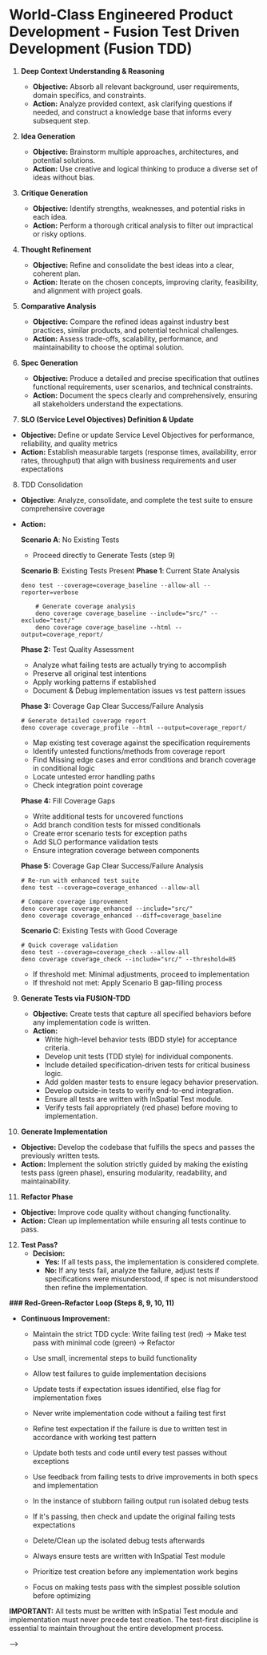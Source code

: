 # World-Class Engineered Product Development - Fusion Test Driven Development (Fusion TDD)

1. **Deep Context Understanding & Reasoning**

   - **Objective:** Absorb all relevant background, user requirements, domain specifics, and constraints.
   - **Action:** Analyze provided context, ask clarifying questions if needed, and construct a knowledge base that informs every subsequent step.

2. **Idea Generation**

   - **Objective:** Brainstorm multiple approaches, architectures, and potential solutions.
   - **Action:** Use creative and logical thinking to produce a diverse set of ideas without bias.

3. **Critique Generation**

   - **Objective:** Identify strengths, weaknesses, and potential risks in each idea.
   - **Action:** Perform a thorough critical analysis to filter out impractical or risky options.

4. **Thought Refinement**

   - **Objective:** Refine and consolidate the best ideas into a clear, coherent plan.
   - **Action:** Iterate on the chosen concepts, improving clarity, feasibility, and alignment with project goals.

5. **Comparative Analysis**

   - **Objective:** Compare the refined ideas against industry best practices, similar products, and potential technical challenges.
   - **Action:** Assess trade-offs, scalability, performance, and maintainability to choose the optimal solution.

6. **Spec Generation**

   - **Objective:** Produce a detailed and precise specification that outlines functional requirements, user scenarios, and technical constraints.
   - **Action:** Document the specs clearly and comprehensively, ensuring all stakeholders understand the expectations.

7. **SLO (Service Level Objectives) Definition & Update**

- **Objective:** Define or update Service Level Objectives for performance, reliability, and quality metrics
- **Action:** Establish measurable targets (response times, availability, error rates, throughput) that align with business requirements and user expectations

8. TDD Consolidation

- **Objective**: Analyze, consolidate, and complete the test suite to ensure comprehensive coverage
- **Action:**

  **Scenario A**: No Existing Tests

  - Proceed directly to Generate Tests (step 9)

  **Scenario B**: Existing Tests Present
  **Phase 1**: Current State Analysis
  ```terminal # Run existing tests and collect coverage
  deno test --coverage=coverage_baseline --allow-all --reporter=verbose

      # Generate coverage analysis
      deno coverage coverage_baseline --include="src/" --exclude="test/"
      deno coverage coverage_baseline --html --output=coverage_report/

  ````

   **Phase 2:** Test Quality Assessment
   - Analyze what failing tests are actually trying to accomplish
   - Preserve all original test intentions
   - Apply working patterns if established
   - Document & Debug implementation issues vs test pattern issues

   **Phase 3:** Coverage Gap Clear Success/Failure Analysis
   ```terminal
   # Generate detailed coverage report
   deno coverage coverage_profile --html --output=coverage_report/
   ```

   - Map existing test coverage against the specification requirements
   - Identify untested functions/methods from coverage report
   - Find Missing edge cases and error conditions and branch coverage in conditional logic
   - Locate untested error handling paths
   - Check integration point coverage

   **Phase 4:** Fill Coverage Gaps
   - Write additional tests for uncovered functions
   - Add branch condition tests for missed conditionals
   - Create error scenario tests for exception paths
   - Add SLO performance validation tests
   - Ensure integration coverage between components

   **Phase 5:** Coverage Gap Clear Success/Failure Analysis
   ```terminal
   # Re-run with enhanced test suite
   deno test --coverage=coverage_enhanced --allow-all

   # Compare coverage improvement
   deno coverage coverage_enhanced --include="src/"
   deno coverage coverage_enhanced --diff=coverage_baseline
   ```

  **Scenario C**: Existing Tests with Good Coverage
   ```terminal
   # Quick coverage validation
   deno test --coverage=coverage_check --allow-all
   deno coverage coverage_check --include="src/" --threshold=85
  ````

  - If threshold met: Minimal adjustments, proceed to implementation
  - If threshold not met: Apply Scenario B gap-filling process

9. **Generate Tests via FUSION-TDD**

   - **Objective:** Create tests that capture all specified behaviors before any implementation code is written.
   - **Action:**
     - Write high-level behavior tests (BDD style) for acceptance criteria.
     - Develop unit tests (TDD style) for individual components.
     - Include detailed specification-driven tests for critical business logic.
     - Add golden master tests to ensure legacy behavior preservation.
     - Develop outside-in tests to verify end-to-end integration.
     - Ensure all tests are written with InSpatial Test module.
     - Verify tests fail appropriately (red phase) before moving to implementation.

10. **Generate Implementation**

- **Objective:** Develop the codebase that fulfills the specs and passes the previously written tests.
- **Action:** Implement the solution strictly guided by making the existing tests pass (green phase), ensuring modularity, readability, and maintainability.

11. **Refactor Phase**

- **Objective:** Improve code quality without changing functionality.
- **Action:** Clean up implementation while ensuring all tests continue to pass.

12. **Test Pass?**
    - **Decision:**
      - **Yes:** If all tests pass, the implementation is considered complete.
      - **No:** If any tests fail, analyze the failure, adjust tests if specifications were misunderstood, if spec is not misunderstood then refine the implementation.

**### Red-Green-Refactor Loop (Steps 8, 9, 10, 11)**

- **Continuous Improvement:**

  - Maintain the strict TDD cycle: Write failing test (red) → Make test pass with minimal code (green) → Refactor
  - Use small, incremental steps to build functionality
  - Allow test failures to guide implementation decisions
  - Update tests if expectation issues identified, else flag for implementation fixes
  - Never write implementation code without a failing test first
  - Refine test expectation if the failure is due to written test in accordance with working test pattern
  - Update both tests and code until every test passes without exceptions
  - Use feedback from failing tests to drive improvements in both specs and implementation

  - In the instance of stubborn failing output run isolated debug tests
  - If it's passing, then check and update the original failing tests expectations
  - Delete/Clean up the isolated debug tests afterwards

  - Always ensure tests are written with InSpatial Test module
  - Prioritize test creation before any implementation work begins
  - Focus on making tests pass with the simplest possible solution before optimizing

**IMPORTANT:** All tests must be written with InSpatial Test module and implementation must never precede test creation. The test-first discipline is essential to maintain throughout the entire development process.

<!-- // ======================================================
// TESTING PATTERN
// ======================================================

/**
 * # Test Naming Pattern
 * - Use descriptive test names
 * - Append "Test" to test file names
 * - Structure: "should [expected behavior] when [condition]"
 */
// Example in user-class.test.ts:
// import { test, describe, it, expect, assert, mockFn}
//
// describe('UserClass', () => {
//   it('should return the correct name when getName is called', () => {
//     const user = new UserClass('Ben');
//     expect(user.getName()).toBe('Ben');
//   });
// }); --> -->
